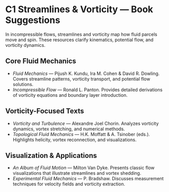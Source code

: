 # C1 Streamlines & Vorticity — Book Suggestions

In incompressible flows, streamlines and vorticity map how fluid parcels move and spin. These resources clarify kinematics, potential flow, and vorticity dynamics.

## Core Fluid Mechanics
- *Fluid Mechanics* — Pijush K. Kundu, Ira M. Cohen & David R. Dowling. Covers streamline patterns, vorticity transport, and potential flow solutions.
- *Incompressible Flow* — Ronald L. Panton. Provides detailed derivations of vorticity equations and boundary layer introduction.

## Vorticity-Focused Texts
- *Vorticity and Turbulence* — Alexandre Joel Chorin. Analyzes vorticity dynamics, vortex stretching, and numerical methods.
- *Topological Fluid Mechanics* — H.K. Moffatt & A. Tsinober (eds.). Highlights helicity, vortex reconnection, and visualizations.

## Visualization & Applications
- *An Album of Fluid Motion* — Milton Van Dyke. Presents classic flow visualizations that illustrate streamlines and vortex shedding.
- *Experimental Fluid Mechanics* — P. Bradshaw. Discusses measurement techniques for velocity fields and vorticity extraction.
